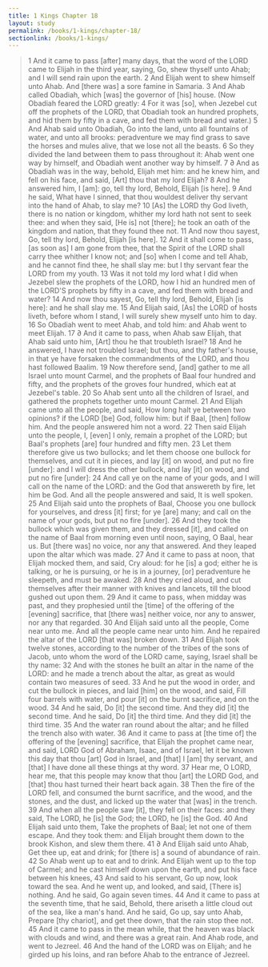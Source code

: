 ```yaml
---
title: 1 Kings Chapter 18
layout: study
permalink: /books/1-kings/chapter-18/
sectionlink: /books/1-kings/
---
```


> 1 And it came to pass [after] many days, that the word of the LORD came to Elijah in the third year, saying, Go, shew thyself unto Ahab; and I will send rain upon the earth.
> 2 And Elijah went to shew himself unto Ahab. And [there was] a sore famine in Samaria.
> 3 And Ahab called Obadiah, which [was] the governor of [his] house. (Now Obadiah feared the LORD greatly:
> 4 For it was [so], when Jezebel cut off the prophets of the LORD, that Obadiah took an hundred prophets, and hid them by fifty in a cave, and fed them with bread and water.)
> 5 And Ahab said unto Obadiah, Go into the land, unto all fountains of water, and unto all brooks: peradventure we may find grass to save the horses and mules alive, that we lose not all the beasts.
> 6 So they divided the land between them to pass throughout it: Ahab went one way by himself, and Obadiah went another way by himself.
> 7 ∂ And as Obadiah was in the way, behold, Elijah met him: and he knew him, and fell on his face, and said, [Art] thou that my lord Elijah?
> 8 And he answered him, I [am]: go, tell thy lord, Behold, Elijah [is here].
> 9 And he said, What have I sinned, that thou wouldest deliver thy servant into the hand of Ahab, to slay me?
> 10 [As] the LORD thy God liveth, there is no nation or kingdom, whither my lord hath not sent to seek thee: and when they said, [He is] not [there]; he took an oath of the kingdom and nation, that they found thee not.
> 11 And now thou sayest, Go, tell thy lord, Behold, Elijah [is here].
> 12 And it shall come to pass, [as soon as] I am gone from thee, that the Spirit of the LORD shall carry thee whither I know not; and [so] when I come and tell Ahab, and he cannot find thee, he shall slay me: but I thy servant fear the LORD from my youth.
> 13 Was it not told my lord what I did when Jezebel slew the prophets of the LORD, how I hid an hundred men of the LORD'S prophets by fifty in a cave, and fed them with bread and water?
> 14 And now thou sayest, Go, tell thy lord, Behold, Elijah [is here]: and he shall slay me.
> 15 And Elijah said, [As] the LORD of hosts liveth, before whom I stand, I will surely shew myself unto him to day.
> 16 So Obadiah went to meet Ahab, and told him: and Ahab went to meet Elijah.
> 17 ∂ And it came to pass, when Ahab saw Elijah, that Ahab said unto him, [Art] thou he that troubleth Israel?
> 18 And he answered, I have not troubled Israel; but thou, and thy father's house, in that ye have forsaken the commandments of the LORD, and thou hast followed Baalim.
> 19 Now therefore send, [and] gather to me all Israel unto mount Carmel, and the prophets of Baal four hundred and fifty, and the prophets of the groves four hundred, which eat at Jezebel's table.
> 20 So Ahab sent unto all the children of Israel, and gathered the prophets together unto mount Carmel.
> 21 And Elijah came unto all the people, and said, How long halt ye between two opinions? if the LORD [be] God, follow him: but if Baal, [then] follow him. And the people answered him not a word.
> 22 Then said Elijah unto the people, I, [even] I only, remain a prophet of the LORD; but Baal's prophets [are] four hundred and fifty men.
> 23 Let them therefore give us two bullocks; and let them choose one bullock for themselves, and cut it in pieces, and lay [it] on wood, and put no fire [under]: and I will dress the other bullock, and lay [it] on wood, and put no fire [under]:
> 24 And call ye on the name of your gods, and I will call on the name of the LORD: and the God that answereth by fire, let him be God. And all the people answered and said, It is well spoken.
> 25 And Elijah said unto the prophets of Baal, Choose you one bullock for yourselves, and dress [it] first; for ye [are] many; and call on the name of your gods, but put no fire [under].
> 26 And they took the bullock which was given them, and they dressed [it], and called on the name of Baal from morning even until noon, saying, O Baal, hear us. But [there was] no voice, nor any that answered. And they leaped upon the altar which was made.
> 27 And it came to pass at noon, that Elijah mocked them, and said, Cry aloud: for he [is] a god; either he is talking, or he is pursuing, or he is in a journey, [or] peradventure he sleepeth, and must be awaked.
> 28 And they cried aloud, and cut themselves after their manner with knives and lancets, till the blood gushed out upon them.
> 29 And it came to pass, when midday was past, and they prophesied until the [time] of the offering of the [evening] sacrifice, that [there was] neither voice, nor any to answer, nor any that regarded.
> 30 And Elijah said unto all the people, Come near unto me. And all the people came near unto him. And he repaired the altar of the LORD [that was] broken down.
> 31 And Elijah took twelve stones, according to the number of the tribes of the sons of Jacob, unto whom the word of the LORD came, saying, Israel shall be thy name:
> 32 And with the stones he built an altar in the name of the LORD: and he made a trench about the altar, as great as would contain two measures of seed.
> 33 And he put the wood in order, and cut the bullock in pieces, and laid [him] on the wood, and said, Fill four barrels with water, and pour [it] on the burnt sacrifice, and on the wood.
> 34 And he said, Do [it] the second time. And they did [it] the second time. And he said, Do [it] the third time. And they did [it] the third time.
> 35 And the water ran round about the altar; and he filled the trench also with water.
> 36 And it came to pass at [the time of] the offering of the [evening] sacrifice, that Elijah the prophet came near, and said, LORD God of Abraham, Isaac, and of Israel, let it be known this day that thou [art] God in Israel, and [that] I [am] thy servant, and [that] I have done all these things at thy word.
> 37 Hear me, O LORD, hear me, that this people may know that thou [art] the LORD God, and [that] thou hast turned their heart back again.
> 38 Then the fire of the LORD fell, and consumed the burnt sacrifice, and the wood, and the stones, and the dust, and licked up the water that [was] in the trench.
> 39 And when all the people saw [it], they fell on their faces: and they said, The LORD, he [is] the God; the LORD, he [is] the God.
> 40 And Elijah said unto them, Take the prophets of Baal; let not one of them escape. And they took them: and Elijah brought them down to the brook Kishon, and slew them there.
> 41 ∂ And Elijah said unto Ahab, Get thee up, eat and drink; for [there is] a sound of abundance of rain.
> 42 So Ahab went up to eat and to drink. And Elijah went up to the top of Carmel; and he cast himself down upon the earth, and put his face between his knees,
> 43 And said to his servant, Go up now, look toward the sea. And he went up, and looked, and said, [There is] nothing. And he said, Go again seven times.
> 44 And it came to pass at the seventh time, that he said, Behold, there ariseth a little cloud out of the sea, like a man's hand. And he said, Go up, say unto Ahab, Prepare [thy chariot], and get thee down, that the rain stop thee not.
> 45 And it came to pass in the mean while, that the heaven was black with clouds and wind, and there was a great rain. And Ahab rode, and went to Jezreel.
> 46 And the hand of the LORD was on Elijah; and he girded up his loins, and ran before Ahab to the entrance of Jezreel.
